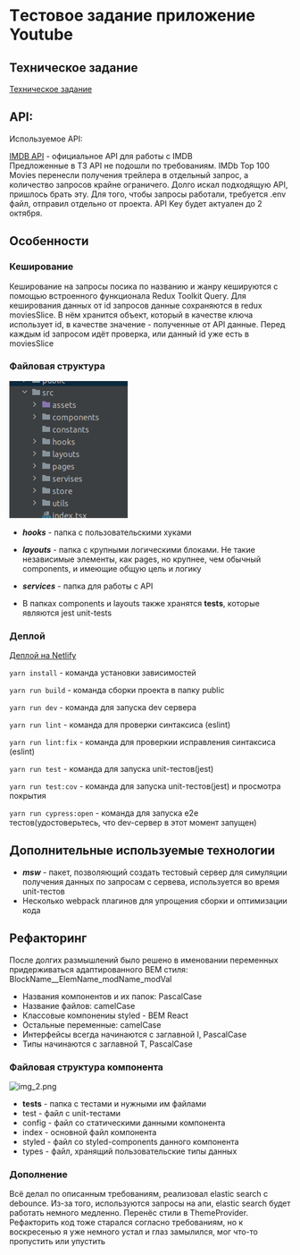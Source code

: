 # Tестовое задание приложение Youtube

## Техническое задание

[Техническое задание](https://github.com/foxnorth228/movies-searcher/blob/master/README_youtube.md)

## API:

Используемое API:

[IMDB API](https://imdb-api.com/) - официальное API для работы с IMDB   
Предложенные в ТЗ API не подошли по требованиям. IMDb Top 100 Movies перенесли получения трейлера в отдельный запрос, 
а количество запросов крайне ограничего. Долго искал подходящую API, пришлось брать эту. 
Для того, чтобы запросы работали, требуется .env файл, отправил отдельно от проекта. API Key будет актуален до 2 октября. 

## Особенности

### Кеширование

Кеширование на запросы посика по названию и жанру кешируются с помощью встроенного функционала Redux Toolkit Query.
Для кеширования данных от id запросов данные сохраняются в redux moviesSlice. В нём хранится объект,
который в качестве ключа использует id, в качестве значение - полученные от API данные.
Перед каждым id запросом идёт проверка, или данный id уже есть в moviesSlice

### Файловая структура

![img.png](img.png)

- ***hooks*** - папка с пользовательскими хуками

- ***layouts*** - папка с крупными логическими блоками. Не такие независимые элементы, как pages, но крупнее, чем обычный components, и имеющие общую цель и логику

- ***services*** - папка для работы с API

- В папках components и layouts также хранятся __tests__, которые являются jest unit-tests

### Деплой

[Деплой на Netlify](https://master--cosmic-melba-e0d448.netlify.app/)

```yarn install``` - команда установки зависимостей

```yarn run build``` - команда сборки проекта в папку public

```yarn run dev``` - команда для запуска dev сервера

```yarn run lint``` - команда для проверки синтаксиса (eslint)

```yarn run lint:fix``` - команда для проверкии исправления синтаксиса (eslint)

```yarn run test``` - команда для запуска unit-тестов(jest)

```yarn run test:cov``` - команда для запуска unit-тестов(jest) и просмотра покрытия

```yarn run cypress:open``` - команда для запуска e2e тестов(удостоверьтесь, что dev-сервер в этот момент запущен)

## Дополнительные используемые технологии

- ***msw*** - пакет, позволяющий создать тестовый сервер для симуляции получения данных по запросам с сервева, используется во время unit-тестов
- Несколько webpack плагинов для упрощения сборки и оптимизации кода

## Рефакторинг

После долгих размышлений было решено в именовании переменных придерживаться адаптированного BEM стиля: BlockName__ElemName_modName_modVal

- Названия компонентов и их папок: PascalCase
- Название файлов: camelCase
- Классовые компонениы styled - BEM React
- Остальные переменные: camelCase
- Интерфейсы всегда начинаются с заглавной I, PascalCase
- Типы начинаются с заглавной T, PascalCase

### Файловая структура компонента

![img_2.png](img_2.png)

- __tests__ - папка с тестами и нужными им файлами
- test - файл с unit-тестами
- config - файл со статическими данными компонента
- index - основной файл компонента
- styled - файл со styled-components данного компонента
- types - файл, хранящий пользовательские типы данных

### Дополнение

Всё делал по описанным требованиям, реализовал elastic search с debounce. Из-за того,
используются запросы на апи, elastic search будет работать немного медленно. Перенёс стили в
ThemeProvider. Рефакторить код тоже старался согласно требованиям, но к воскресенью 
я уже немного устал и глаз замылился, мог что-то пропустить или упустить
